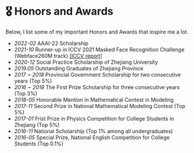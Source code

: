 # 🎖 Honors and Awards
Below, I list some of my important Honors and Awards that inspire me a lot.


- *2022-02* AAAI-22 Scholarship
- *2021-10* Runner-up in ICCV 2021 Masked Face Recognition Challenge (Webface260M track) [[ICCV report]](https://openaccess.thecvf.com/content/ICCV2021W/MFR/html/Feng_Towards_Mask-Robust_Face_Recognition_ICCVW_2021_paper.html)
- *2020-12* Social Practice Scholarship of Zhejiang University
- *2019.05* Outstanding Graduates of Zhejiang Province
- *2017 ~ 2018* Provincial Government Scholarship for two consecutive years (Top 5%)
- *2016 ~ 2018* The First Prize Scholarship for three consecutive years (Top 3%)
- *2018-05* Honorable Mention in Mathematical Contest in Modeling
- *2017-11* Second Prize in National Mathematical Modeling Contest (Top 5%)
- *2017-01* Frist Prize in Physics Competition for College Students in Zhejiang (Top 5%)
- *2016-11* National Scholarship (Top 1% among all undergraduates)
- *2016-05* Special Prize, National English Competition for College Students (Top 0.1%)

<!-- # 🎖 Honors and Awards
- *2021.10* Tencent Scholarship (Top 1%)
- *2021.10* National Scholarship (Top 1%)
- *2020.12* [Baidu Scholarship](https://baike.baidu.com/item/%E7%99%BE%E5%BA%A6%E5%A5%96%E5%AD%A6%E9%87%91/9929412) (10 students in the world each year)
- *2020.12* [AI Chinese new stars](https://mp.weixin.qq.com/s?__biz=MzA4NzQ5MTA2NA==&mid=2653639431&idx=1&sn=25b6368c1954419b9090840347d9a27d&chksm=8be75b90bc90d286a5af3ef8e610e822d705dc3cf4382b45e3f14489f3e7ec4fd8c95ed0eceb&mpshare=1&scene=2&srcid=0511LMlj9Qv9DeIZAjMjYAU9&sharer_sharetime=1620731348139&sharer_shareid=631c113940cb81f34895aa25ab14422a#rd) (100 worldwide each year)
- *2020.12* [AI Chinese New Star Outstanding Scholar](https://mp.weixin.qq.com/s?__biz=MzA4NzQ5MTA2NA==&mid=2653639431&idx=1&sn=25b6368c1954419b9090840347d9a27d&chksm=8be75b90bc90d286a5af3ef8e610e822d705dc3cf4382b45e3f14489f3e7ec4fd8c95ed0eceb&mpshare=1&scene=2&srcid=0511LMlj9Qv9DeIZAjMjYAU9&sharer_sharetime=1620731348139&sharer_shareid=631c113940cb81f34895aa25ab14422a#rd) (10 candidates worldwide each year)
- *2020.12* ByteDance Scholars Program (10 students in China each year)
- *2020.10* Tianzhou Chen Scholarship (Top 1%)
- *2020.10* National Scholarship (Top 1%)
- *2015.10* National Scholarship (Undergraduate) (Top 1%) -->
